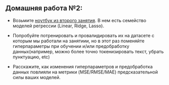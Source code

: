## Домашняя работа №2: 

- Возьмите [ноутбук из второго занятия](Regression-Texts.ipynb). В нем есть семейство моделей регрессии (Linear, Ridge, Lasso).

- Попробуйте потренировать и провалидировать их на датасете с которым мы работали на занятиии, но в этот раз поменяйте гиперпараметры при обучении и/или предобработку данных(например, можно более точно токенизировать текст, убрать пунктуацию, etc)

- Расскажите, как изменения гиперпараметров и предобработка данных повлияли на метрики (MSE/RMSE/MAE) предсказательной силы ваших моделей.
